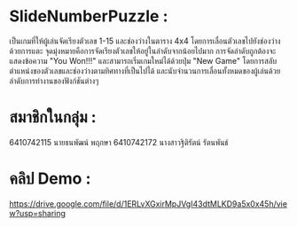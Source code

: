 # SlideNumberPuzzle : 
เป็นเกมที่ให้ผู้เล่นจัดเรียงตัวเลข 1-15 และช่องว่างในตาราง 4x4 โดยการเลื่อนตัวเลขไปยังช่องว่างด้วยการแตะ 
จุดมุ่งหมายคือการจัดเรียงตัวเลขให้อยู่ในลำดับจากน้อยไปมาก การจัดลำดับถูกต้องจะแสดงข้อความ "You Won!!!" 
และสามารถเริ่มเกมใหม่ได้ด้วยปุ่ม "New Game" โดยการสลับตำแหน่งของตัวเลขและช่องว่างตามทิศทางที่เป็นไปได้ 
และนับจำนวนการเลื่อนทั้งหมดของผู้เล่นด้วยลำดับการทำงานของฟังก์ชันต่างๆ 
# สมาชิกในกลุ่ม :
6410742115 นายธนพัฒน์ พฤกษา
6410742172 นางสาวฐิติรัตน์ รัตนพันธ์
# คลิป Demo : 
https://drive.google.com/file/d/1ERLvXGxirMpJVgI43dtMLKD9a5x0x45h/view?usp=sharing
